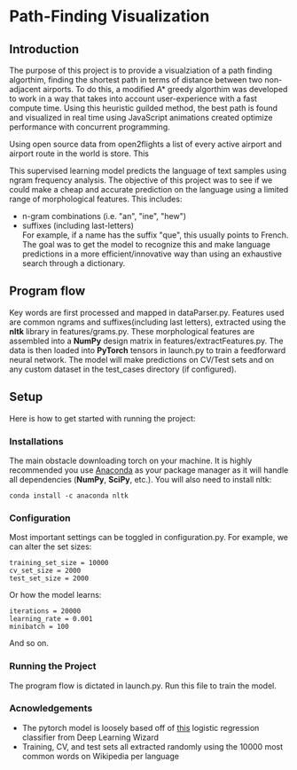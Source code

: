 # Path-Finding Visualization

## Introduction

The purpose of this project is to provide a visualziation of a path finding algorthim, finding the shortest path in terms of distance between two non-adjacent airports. To do this, a modified A* greedy algorthim was developed to work in a way that takes into account user-experience with a fast compute time. Using this heuristic guilded method, the best path is found and visualized in real time using JavaScript animations created optimize performance with concurrent programming.

Using open source data from open2flights a list of every active airport and airport route in the world is store. This 


This supervised learning model predicts the language of text samples using ngram frequency analysis. The objective of this project was to see if we could make a cheap and accurate prediction on the language using a limited range of morphological features. This includes:
* n-gram combinations (i.e. "an", "ine", "hew")
* suffixes (including last-letters)<br />
For example, if a name has the suffix "que", this usually points to French. The goal was to get the model to recognize this and make language predictions in a more efficient/innovative way than using an exhaustive search through a dictionary.


## Program flow
Key words are first processed and mapped in dataParser.py. Features used are common ngrams and suffixes(including last letters), extracted using the **nltk** library in features/grams.py. These morphological features are assembled into a **NumPy** design matrix in features/extractFeatures.py. The data is then loaded into **PyTorch** tensors in launch.py to train a feedforward neural network. The model will make predictions on CV/Test sets and on any custom dataset in the test_cases directory (if configured). 

## Setup
Here is how to get started with running the project:

### Installations
The main obstacle downloading torch on your machine. It is highly recommended you use [Anaconda](https://anaconda.org/pytorch/pytorch) as your package manager as it will handle all dependencies (**NumPy**, **SciPy**, etc.). You will also need to install nltk:
```
conda install -c anaconda nltk
```
### Configuration
Most important settings can be toggled in configuration.py. For example, we can alter the set sizes: 
```python3
training_set_size = 10000
cv_set_size = 2000
test_set_size = 2000
```
Or how the model learns:
```python3
iterations = 20000
learning_rate = 0.001
minibatch = 100
```
And so on.

### Running the Project
The program flow is dictated in launch.py. Run this file to train the model. 


### Acnowledgements
* The pytorch model is loosely based off of [this](https://www.deeplearningwizard.com/deep_learning/practical_pytorch/pytorch_logistic_regression/) logistic regression classifier from Deep Learning Wizard
* Training, CV, and test sets all extracted randomly using the 10000 most common words on Wikipedia per language


